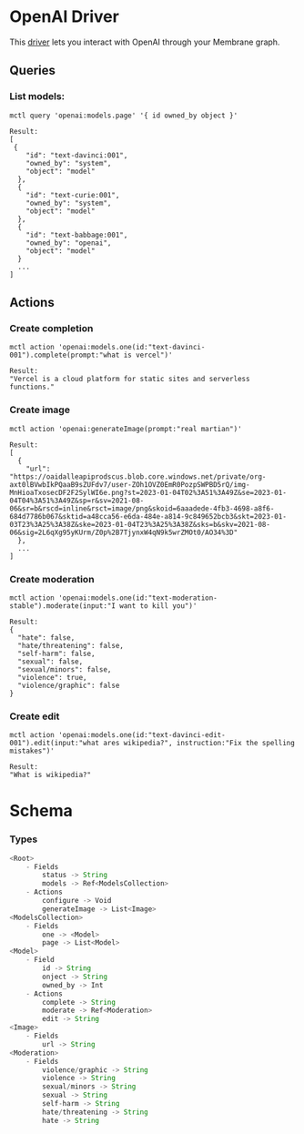 # OpenAI Driver

This [driver](https://membrane.io) lets you interact with OpenAI through your Membrane graph.

## Queries

### List models:

`mctl query 'openai:models.page' '{ id owned_by object }'`

```
Result:
[
 {
    "id": "text-davinci:001",
    "owned_by": "system",
    "object": "model"
  },
  {
    "id": "text-curie:001",
    "owned_by": "system",
    "object": "model"
  },
  {
    "id": "text-babbage:001",
    "owned_by": "openai",
    "object": "model"
  }
  ...
]
```

## Actions

### Create completion

`mctl action 'openai:models.one(id:"text-davinci-001").complete(prompt:"what is vercel")'`

```
Result:
"Vercel is a cloud platform for static sites and serverless functions."
```

### Create image

`mctl action 'openai:generateImage(prompt:"real martian")'`

```
Result:
[
  {
    "url": "https://oaidalleapiprodscus.blob.core.windows.net/private/org-axt0lBVwbIkPQaaB9sZUFdv7/user-ZOh1OVZ0EmR0PozpSWPBD5rQ/img-MnHioaTxosecDF2F2SylWI6e.png?st=2023-01-04T02%3A51%3A49Z&se=2023-01-04T04%3A51%3A49Z&sp=r&sv=2021-08-06&sr=b&rscd=inline&rsct=image/png&skoid=6aaadede-4fb3-4698-a8f6-684d7786b067&sktid=a48cca56-e6da-484e-a814-9c849652bcb3&skt=2023-01-03T23%3A25%3A38Z&ske=2023-01-04T23%3A25%3A38Z&sks=b&skv=2021-08-06&sig=2L6qXg95yKUrm/Z0p%2B7TjynxW4qN9k5wrZMOt0/AO34%3D"
  },
  ...
]
```

### Create moderation

`mctl action 'openai:models.one(id:"text-moderation-stable").moderate(input:"I want to kill you")'`

```
Result:
{
  "hate": false,
  "hate/threatening": false,
  "self-harm": false,
  "sexual": false,
  "sexual/minors": false,
  "violence": true,
  "violence/graphic": false
}
```

### Create edit

`mctl action 'openai:models.one(id:"text-davinci-edit-001").edit(input:"what ares wikipedia?", instruction:"Fix the spelling mistakes")'`

```
Result:
"What is wikipedia?"
```

# Schema

### Types

```javascript
<Root>
    - Fields
        status -> String
        models -> Ref<ModelsCollection>
    - Actions
        configure -> Void
        generateImage -> List<Image>
<ModelsCollection>
    - Fields
        one -> <Model>
        page -> List<Model>
<Model>
    - Field
        id -> String
        onject -> String
        owned_by -> Int
    - Actions
        complete -> String
        moderate -> Ref<Moderation>
        edit -> String
<Image>
    - Fields
        url -> String
<Moderation>
    - Fields
        violence/graphic -> String
        violence -> String
        sexual/minors -> String
        sexual -> String
        self-harm -> String
        hate/threatening -> String
        hate -> String
